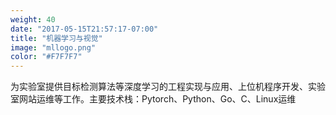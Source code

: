 ```yaml
---
weight: 40
date: "2017-05-15T21:57:17-07:00"
title: "机器学习与视觉"
image: "mllogo.png"
color: "#F7F7F7"
---
```

为实验室提供目标检测算法等深度学习的工程实现与应用、上位机程序开发、实验室网站运维等工作。主要技术栈：Pytorch、Python、Go、C、Linux运维